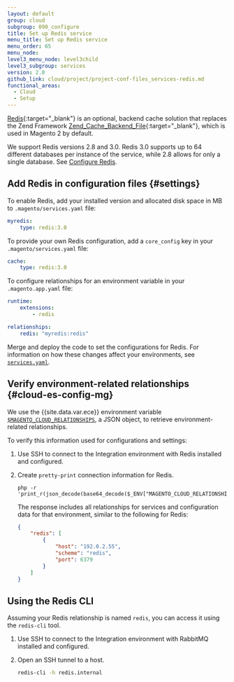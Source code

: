 ```yaml
---
layout: default
group: cloud
subgroup: 090_configure
title: Set up Redis service
menu_title: Set up Redis service
menu_order: 65
menu_node:
level3_menu_node: level3child
level3_subgroup: services
version: 2.0
github_link: cloud/project/project-conf-files_services-redis.md
functional_areas:
  - Cloud
  - Setup
---
```


[Redis](http://redis.io){:target="\_blank"} is an optional, backend cache solution that replaces the Zend Framework [Zend_Cache_Backend_File](http://framework.zend.com/apidoc/1.0/Zend_Cache/Backend/Zend_Cache_Backend_File.html){:target="\_blank"}, which is used in Magento 2 by default.

We support Redis versions 2.8 and 3.0. Redis 3.0 supports up to 64 different databases per instance of the service, while 2.8 allows for only a single database. See [Configure Redis]({{page.baseurl}}/config-guide/redis/config-redis.html).

## Add Redis in configuration files {#settings}
To enable Redis, add your installed version and allocated disk space in MB to `.magento/services.yaml` file:

```yaml
myredis:
    type: redis:3.0
```

To provide your own Redis configuration, add a `core_config` key in your `.magento/services.yaml` file:

```yaml
cache:
    type: redis:3.0
```

To configure relationships for an environment variable in your `.magento.app.yaml` file:

```yaml
runtime:
    extensions:
        - redis

relationships:
    redis: "myredis:redis"
```

Merge and deploy the code to set the configurations for Redis. For information on how these changes affect your environments, see [`services.yaml`]({{page.baseurl}}/cloud/project/project-conf-files_services.html).

## Verify environment-related relationships {#cloud-es-config-mg}
We use the {{site.data.var.ece}} environment variable [`$MAGENTO_CLOUD_RELATIONSHIPS`]({{page.baseurl}}/cloud/env/environment-vars_cloud.html), a JSON object, to retrieve environment-related relationships.

To verify this information used for configurations and settings:

1.  Use SSH to connect to the Integration environment with Redis installed and configured.
1.  Create `pretty-print` connection information for Redis.

    ```
    php -r 'print_r(json_decode(base64_decode($_ENV["MAGENTO_CLOUD_RELATIONSHIPS"])));'
    ```

    The response includes all relationships for services and configuration data for that environment, similar to the following for Redis:

    ```json
    {
        "redis": [
            {
                "host": "192.0.2.55",
                "scheme": "redis",
                "port": 6379
            }
        ]
    }
    ```

## Using the Redis CLI
Assuming your Redis relationship is named `redis`, you can access it using the `redis-cli` tool.

1.  Use SSH to connect to the Integration environment with RabbitMQ installed and configured.
1.  Open an SSH tunnel to a host.

    ```bash
    redis-cli -h redis.internal
    ```
